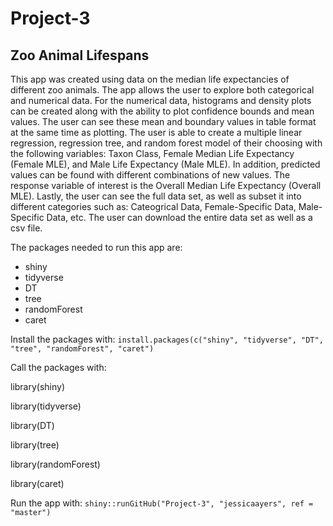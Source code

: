 # Project-3

## Zoo Animal Lifespans

This app was created using data on the median life expectancies of different zoo animals. The app allows the user to explore both categorical and numerical data. For the numerical data, histograms and density plots can be created along with the ability to plot confidence bounds and mean values. The user can see these mean and boundary values in table format at the same time as plotting. The user is able to create a multiple linear regression, regression tree, and random forest model of their choosing with the following variables: Taxon Class, Female Median Life Expectancy (Female MLE), and Male Life Expectancy (Male MLE). In addition, predicted values can be found with different combinations of new values. The response variable of interest is the Overall Median Life Expectancy (Overall MLE). Lastly, the user can see the full data set, as well as subset it into different categories such as: Cateogrical Data, Female-Specific Data, Male-Specific Data, etc. The user can download the entire data set as well as a csv file. 

The packages needed to run this app are:

  - shiny
  - tidyverse
  - DT
  - tree
  - randomForest
  - caret

Install the packages with: `install.packages(c("shiny", "tidyverse", "DT", "tree", "randomForest", "caret")`

Call the packages with:

library(shiny)

library(tidyverse)

library(DT)

library(tree)

library(randomForest)

library(caret)

Run the app with: `shiny::runGitHub("Project-3", "jessicaayers", ref = "master")`
